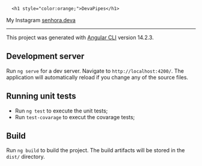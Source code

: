 

```diff
  <h1 style="color:orange;">DevaPipes</h1>
```

My Instagram [senhora.deva](https://www.instagram.com/senhora.deva/)
<hr>

This project was generated with [Angular CLI](https://github.com/angular/angular-cli) version 14.2.3.

## Development server

Run `ng serve` for a dev server. Navigate to `http://localhost:4200/`. The application will automatically reload if you change any of the source files.

## Running unit tests

* Run `ng test` to execute the unit tests;
* Run `test-covarage` to execut the covarage tests;

## Build

Run `ng build` to build the project. The build artifacts will be stored in the `dist/` directory.






